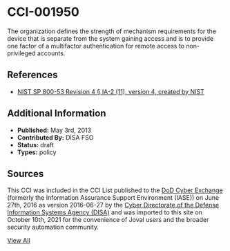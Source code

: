 # CCI-001950

The organization defines the strength of mechanism requirements for the device that is separate from the system gaining access and is to provide one factor of a multifactor authentication for remote access to non-privileged accounts.

## References ##

* [NIST SP 800-53 Revision 4 § IA-2 (11), version 4, created by NIST](http://csrc.nist.gov/publications/PubsSPs.html)


## Additional Information ##

* **Published:** May 3rd, 2013
* **Contributed By:** DISA FSO
* **Status:** draft
* **Types:** policy

## Sources ##

This CCI was included in the CCI List published to the [DoD Cyber Exchange](https://public.cyber.mil/stigs/cci/)
(formerly the Information Assurance Support Environment (IASE)) on June 27th, 2016 as version
2016-06-27 by the [Cyber Directorate of the Defense Information Systems Agency (DISA)](https://public.cyber.mil/about-cyber/)
and was imported to this site on October 10th, 2021 for the convenience of Joval users and the broader
security automation community.

[View All](../README.md)
